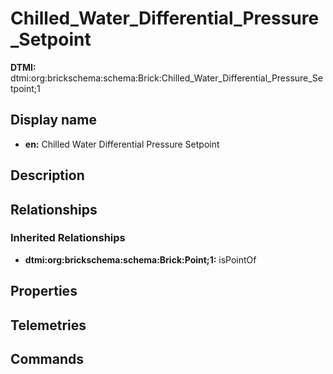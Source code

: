 # Chilled_Water_Differential_Pressure_Setpoint
**DTMI:** dtmi:org:brickschema:schema:Brick:Chilled_Water_Differential_Pressure_Setpoint;1
## Display name
- **en:** Chilled Water Differential Pressure Setpoint
## Description
## Relationships
### Inherited Relationships
* **dtmi:org:brickschema:schema:Brick:Point;1:** isPointOf
## Properties
## Telemetries
## Commands
